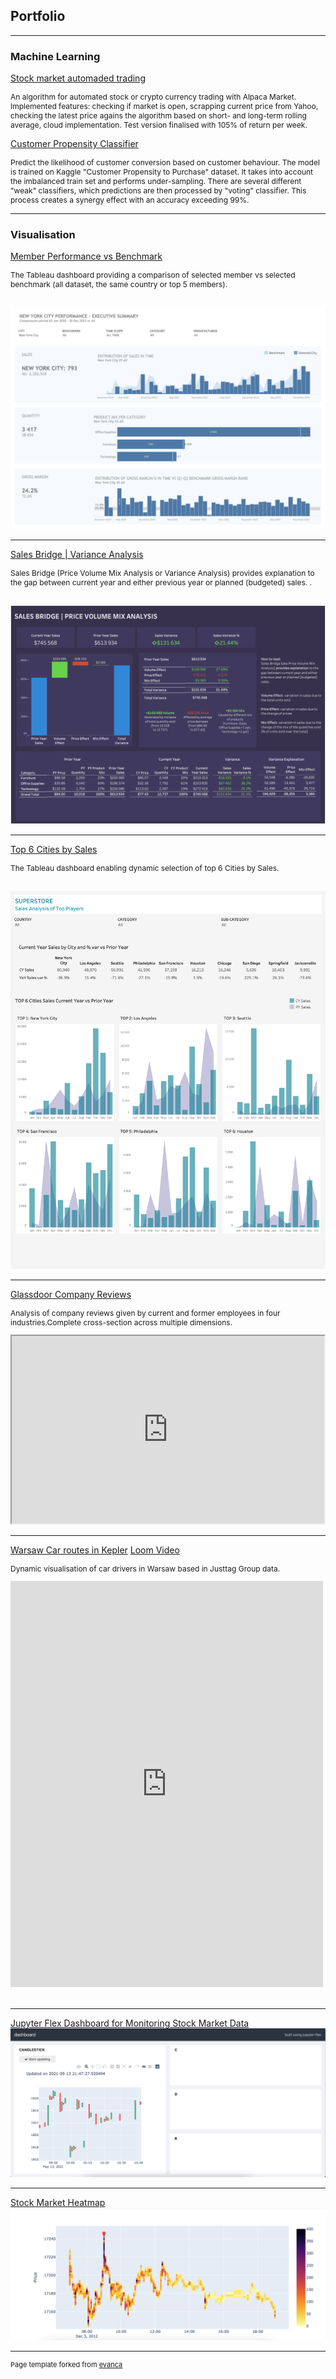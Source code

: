 ## Portfolio

---

### Machine Learning

[Stock market automaded trading](https://github.com/kwro/auto_trading) <br>
<p style="font-size:12px">An algorithm for automated stock or crypto currency trading with Alpaca Market. Implemented features: checking if market is open, scrapping current price from Yahoo, checking the latest price agains the algorithm based on short- and long-term rolling average, cloud implementation. Test version finalised with 105% of return per week.</p>

[Customer Propensity Classifier](https://github.com/kwro/CustomerPropensity#customer-propensity-classifier) <br>
<p style="font-size:12px">Predict the likelihood of customer conversion based on customer behaviour. The model is trained on Kaggle "Customer Propensity to Purchase" dataset. It takes into account the imbalanced train set and performs under-sampling. There are several different "weak" classifiers, which predictions are then processed by "voting" classifier. This process creates a synergy effect with an accuracy exceeding 99%.</p>

---
### Visualisation

[Member Performance vs Benchmark](https://public.tableau.com/views/SelectedAccountPerformancevsBenchmark/ExecutiveSummary?%3Alanguage=en-US&%3Adisplay_count=n&%3Aorigin=viz_share_link)
<p style="font-size:12px">The Tableau dashboard providing a comparison of selected member vs selected benchmark (all dataset, the same country or top 5 members).</p>
<br><img src="/images/blue_kpis.png?raw=true"/><br>

---

[Sales Bridge | Variance Analysis](https://public.tableau.com/views/SalesBridgeVarianceAnalysisPriceVolumeMix/SalesBridge?:language=en-US&:display_count=n&:origin=viz_share_link)
<p style="font-size:12px">Sales Bridge (Price Volume Mix Analysis or Variance Analysis) provides explanation to the gap between current year and either previous year or planned (budgeted) sales. .</p>
<br><img src="/images/sales bridge.png?raw=true"/><br>

---

[Top 6 Cities by Sales](https://public.tableau.com/views/_Top6_automatically_selected_charts/TopicsRateOverTimeperRegion?:language=en-GB&:display_count=n&:origin=viz_share_link)
<p style="font-size:12px">The Tableau dashboard enabling dynamic selection of top 6 Cities by Sales.</p>
<br><img src="/images/top6.png?raw=true"/><br>

---

[Glassdoor Company Reviews](https://public.tableau.com/app/profile/kasia.wrona/viz/Glassdoor_Company_Review_Dashboard/GlassdoorEmployeeReviews)
<p style="font-size:12px">Analysis of company reviews given by current and former employees in four industries.Complete cross-section across multiple dimensions.</p>
<iframe src="https://public.tableau.com/views/Glassdoor_Company_Review_Dashboard/GlassdoorEmployeeReviews?:showVizHome=no&:embed=true" width="500" height="300"></iframe>

---

[Warsaw Car routes in Kepler](https://kepler.gl/demo/map?mapUrl=https://dl.dropboxusercontent.com/s/nhcabe0v45xjdv5/keplergl_zx1hog.json)
<a href="https://www.loom.com/share/6f7fa456a1e148fcb797e7ec0054e890">Loom Video</a> <br>
<p style="font-size:12px">Dynamic visualisation of car drivers in Warsaw based in Justtag Group data.</p>
<iframe src="https://kepler.gl/demo/map?mapUrl=https://dl.dropboxusercontent.com/s/nhcabe0v45xjdv5/keplergl_zx1hog.json" style="border:0px #ffffff none;" name="myiFrame" scrolling="no" frameborder="1" marginheight="0px" marginwidth="0px" height="650px" width="500px" allowfullscreen></iframe><br><br>

---


[Jupyter Flex Dashboard for Monitoring Stock Market Data]()
<br><img src="jupyter_flex.png?raw=true"/><br>


---


[Stock Market Heatmap]()
<br><img src="heatmap.png?raw=true"/><br>


---

<p style="font-size:11px">Page template forked from <a href="https://github.com/evanca/quick-portfolio">evanca</a></p>
<!-- Remove above link if you don't want to attibute -->
